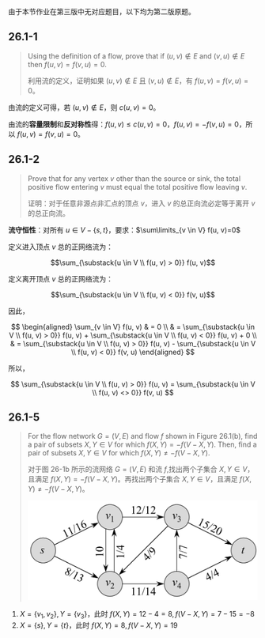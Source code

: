 由于本节作业在第三版中无对应题目，以下均为第二版原题。

## 26.1-1

> Using the definition of a flow, prove that if $(u, v) \notin E$ and $(v, u) \notin E$ then $f(u, v) = f(v, u) = 0$.
>
> 利用流的定义，证明如果 $(u, v) \notin E$ 且 $(v, u) \notin E$，有 $f(u, v) = f(v, u) = 0$。

由流的定义可得，若 $(u, v) \notin E$，则 $c(u, v) = 0$。

由流的**容量限制**和**反对称性**得：$f(u, v) \leq c(u, v) = 0$，$f(u, v) = -f(v, u) = 0$，所以 $f(u, v) = f(v, u) = 0$。

## 26.1-2

> Prove that for any vertex $v$ other than the source or sink, the total positive flow entering $v$ must equal the total positive flow leaving $v$.
>
> 证明：对于任意非源点非汇点的顶点 $v$，进入 $v$ 的总正向流必定等于离开 $v$ 的总正向流。

**流守恒性**：对所有 $u \in V - \{s, t\}$，要求：$\sum\limits_{v \in V} f(u, v)=0$

定义进入顶点 $v$ 总的正网络流为：

$$\sum_{\substack{u \in V \\ f(u, v) > 0}} f(u, v)$$

定义离开顶点 $v$ 总的正网络流为：

$$\sum_{\substack{u \in V \\ f(u, v) < 0}} f(v, u)$$

因此，

$$
\begin{aligned}
\sum_{v \in V} f(u, v) & = 0 \\
                              & = \sum_{\substack{u \in V \\ f(u, v) > 0}} f(u, v) + \sum_{\substack{u \in V \\ f(u, v) < 0}} f(u, v) + 0 \\
                              & = \sum_{\substack{u \in V \\ f(u, v) > 0}} f(u, v) - \sum_{\substack{u \in V \\ f(u, v) < 0}} f(v, u)
\end{aligned}
$$

所以，

$$
\sum_{\substack{u \in V \\ f(u, v) > 0}} f(u, v) = \sum_{\substack{u \in V \\ f(u, v) <> 0}} f(v, u)
$$

## 26.1-5

> For the flow network $G = (V, E)$ and flow $f$ shown in Figure 26.1(b), find a pair of subsets $X, Y \in V$ for which $f(X, Y) = −f(V − X, Y)$. Then, find a pair of subsets $X, Y \in V$ for which $f(X, Y) \ne −f(V − X, Y)$.
>
> 对于图 26-1b 所示的流网络 $G = (V, E)$ 和流 $f$,找出两个子集合 $X, Y \in V$，且满足 $f(X, Y) = −f(V − X, Y)$。再找出两个子集合 $X, Y \in V$，且满足 $f(X, Y) \ne −f(V − X, Y)$。
>
> ![](_images/task-15-1.png ':class=image-50')

1. $X = \{v_1, v_2\}, Y = \{v_3\}$，此时 $f(X, Y) = 12 - 4 = 8, f(V − X, Y) = 7 - 15 = -8$
2. $X = \{s\}, Y = \{t\}$，此时 $f(X, Y) = 8, f(V − X, Y) = 19$